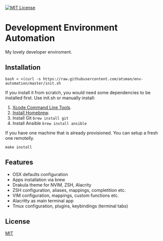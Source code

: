 [![MIT License][license-image]][license-url]

# Development Environment Automation

My lovely developer enviroment.

## Installation

```
bash < <(curl -s https://raw.githubusercontent.com/atsman/env-automation/master/init.sh
```

If you install it from scratch, you would need some dependencies to be installed first. Use init.sh or manually install:

1. [Xcode Command Line Tools](http://railsapps.github.io/xcode-command-line-tools.html).
2. [Install Homebrew](http://brew.sh/).
3. Install Git `brew install git`
4. Install Ansible `brew install ansible`

If you have one machine that is already provisioned. You can setup a fresh one remotelly.

```
make install
```

## Features

* OSX defaults configuration
* Apps installation via brew
* Drakula theme for NVIM, ZSH, Alacrity
* ZSH configuration, aliases, mappings, completition etc.
* VIM configuration, mappings, custom functions etc.
* Alacritty as main terminal app
* Tmux configuration, plugins, keybindings (terminal tabs)

## License

[MIT](LICENSE)

[license-url]: LICENSE

[license-image]: https://img.shields.io/github/license/mashape/apistatus.svg

[capture]: capture.png
